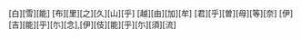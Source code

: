 [白][雪][能] [布][里][之][久][山][乎] [越][由][加][牟] [君][乎][曽][母][等][奈] [伊][吉][能][乎][尓][念],[伊][伎][能][乎][尓][須][流]
